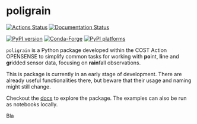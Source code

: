 # poligrain

[![Actions Status][actions-badge]][actions-link]
[![Documentation Status][rtd-badge]][rtd-link]

[![PyPI version][pypi-version]][pypi-link]
[![Conda-Forge][conda-badge]][conda-link]
[![PyPI platforms][pypi-platforms]][pypi-link]

<!-- SPHINX-START -->

`poligrain` is a Python package developed within the COST Action OPENSENSE to
simplify common tasks for working with **po**int, **li**ne and **gr**idded
sensor data, focusing on **rain**fall observations.

This is package is currently in an early stage of development. There are already
useful functionalities there, but beware that their usage and naming might still
change.

Checkout the [docs](https://poligrain.readthedocs.io/en/latest/index.html) to
explore the package. The examples can also be run as notebooks locally.

Bla

<!-- prettier-ignore-start -->
[actions-badge]:            https://github.com/OpenSenseAction/poligrain/workflows/CI/badge.svg
[actions-link]:             https://github.com/OpenSenseAction/poligrain/actions
[conda-badge]:              https://img.shields.io/conda/vn/conda-forge/poligrain
[conda-link]:               https://github.com/conda-forge/poligrain-feedstock
[github-discussions-badge]: https://img.shields.io/static/v1?label=Discussions&message=Ask&color=blue&logo=github
[github-discussions-link]:  https://github.com/OpenSenseAction/poligrain/discussions
[pypi-link]:                https://pypi.org/project/poligrain/
[pypi-platforms]:           https://img.shields.io/pypi/pyversions/poligrain
[pypi-version]:             https://img.shields.io/pypi/v/poligrain
[rtd-badge]:                https://readthedocs.org/projects/poligrain/badge/?version=latest
[rtd-link]:                 https://poligrain.readthedocs.io/en/latest/?badge=latest

<!-- prettier-ignore-end -->
